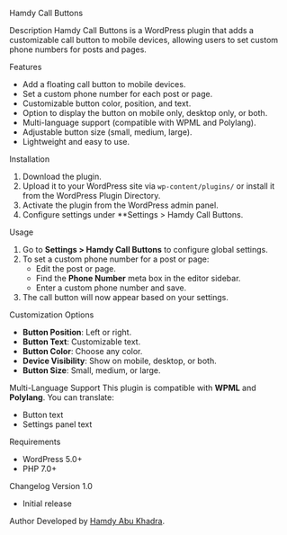 Hamdy Call Buttons

 Description
Hamdy Call Buttons is a WordPress plugin that adds a customizable call button to mobile devices, allowing users to set custom phone numbers for posts and pages.

 Features
- Add a floating call button to mobile devices.
- Set a custom phone number for each post or page.
- Customizable button color, position, and text.
- Option to display the button on mobile only, desktop only, or both.
- Multi-language support (compatible with WPML and Polylang).
- Adjustable button size (small, medium, large).
- Lightweight and easy to use.

 Installation
1. Download the plugin.
2. Upload it to your WordPress site via `wp-content/plugins/` or install it from the WordPress Plugin Directory.
3. Activate the plugin from the WordPress admin panel.
4. Configure settings under **Settings > Hamdy Call Buttons.

 Usage
1. Go to **Settings > Hamdy Call Buttons** to configure global settings.
2. To set a custom phone number for a post or page:
   - Edit the post or page.
   - Find the **Phone Number** meta box in the editor sidebar.
   - Enter a custom phone number and save.
3. The call button will now appear based on your settings.

 Customization Options
- **Button Position**: Left or right.
- **Button Text**: Customizable text.
- **Button Color**: Choose any color.
- **Device Visibility**: Show on mobile, desktop, or both.
- **Button Size**: Small, medium, or large.

 Multi-Language Support
This plugin is compatible with **WPML** and **Polylang**. You can translate:
- Button text
- Settings panel text

 Requirements
- WordPress 5.0+
- PHP 7.0+

Changelog
 Version 1.0
- Initial release

 Author
Developed by [Hamdy Abu Khadra](https://www.facebook.com/HamdyKhadra).
